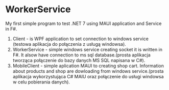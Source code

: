 # WorkerService
My first simple program to test .NET 7 using MAUI application and Service in F#.
1) Client - is WPF application to set connection to windows service (testowa aplikacja do połączenia z usługą windowsa).
2) WorkerService - simple windows service creating socket it is written in F#. It alsow have connection to ms sql database.(prosta aplikacja tworząca połączenie do bazy danych MS SQL napisana w C#).
3) MobileClient - simple aplication MAUI to creating shop cart. Information about products and shop are dowloading from windows service.(prosta aplikacja wykorzystująca C# MAIU oraz połączenie do usługi windowsa w celu pobierania danych).
